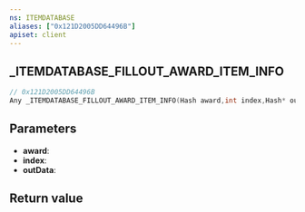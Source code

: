 ```yaml
---
ns: ITEMDATABASE
aliases: ["0x121D2005DD64496B"]
apiset: client
---
```

## _ITEMDATABASE_FILLOUT_AWARD_ITEM_INFO

```c
// 0x121D2005DD64496B
Any _ITEMDATABASE_FILLOUT_AWARD_ITEM_INFO(Hash award,int index,Hash* outData);
```


## Parameters
* **award**:
* **index**:
* **outData**:

## Return value